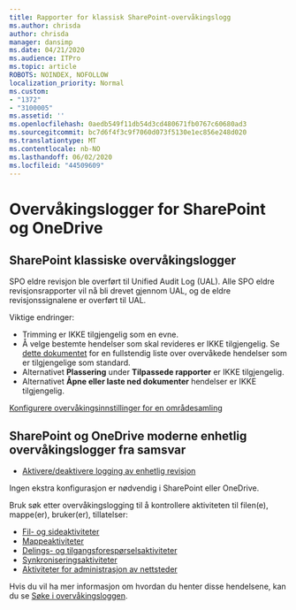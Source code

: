 ```yaml
---
title: Rapporter for klassisk SharePoint-overvåkingslogg
ms.author: chrisda
author: chrisda
manager: dansimp
ms.date: 04/21/2020
ms.audience: ITPro
ms.topic: article
ROBOTS: NOINDEX, NOFOLLOW
localization_priority: Normal
ms.custom:
- "1372"
- "3100005"
ms.assetid: ''
ms.openlocfilehash: 0aedb549f11db54d3cd480671fb0767c60680ad3
ms.sourcegitcommit: bc7d6f4f3c9f7060d073f5130e1ec856e248d020
ms.translationtype: MT
ms.contentlocale: nb-NO
ms.lasthandoff: 06/02/2020
ms.locfileid: "44509609"
---
```

# <a name="sharepoint-and-onedrive-audit-logs"></a>Overvåkingslogger for SharePoint og OneDrive

## <a name="sharepoint-classic-audit-logs"></a>SharePoint klassiske overvåkingslogger

SPO eldre revisjon ble overført til Unified Audit Log (UAL). Alle SPO eldre revisjonsrapporter vil nå bli drevet gjennom UAL, og de eldre revisjonssignalene er overført til UAL.

Viktige endringer:

* Trimming er IKKE tilgjengelig som en evne.
* Å velge bestemte hendelser som skal revideres er IKKE tilgjengelig. Se [dette dokumentet](https://docs.microsoft.com/microsoft-365/compliance/search-the-audit-log-in-security-and-compliance) for en fullstendig liste over overvåkede hendelser som er tilgjengelige som standard.
* Alternativet **Plassering** under **Tilpassede rapporter** er IKKE tilgjengelig.
* Alternativet **Åpne eller laste ned dokumenter** hendelser er IKKE tilgjengelig.

[Konfigurere overvåkingsinnstillinger for en områdesamling](https://support.office.com/article/Configure-audit-settings-for-a-site-collection-A9920C97-38C0-44F2-8BCB-4CF1E2AE22D2)

## <a name="sharepoint-and-onedrive-modern-unified-audit-logs-from-compliance"></a>SharePoint og OneDrive moderne enhetlig overvåkingslogger fra samsvar

* [Aktivere/deaktivere logging av enhetlig revisjon](https://docs.microsoft.com/microsoft-365/compliance/turn-audit-log-search-on-or-off) 

Ingen ekstra konfigurasjon er nødvendig i SharePoint eller OneDrive.

Bruk søk etter overvåkingslogging til å kontrollere aktiviteten til filen(e), mappe(er), bruker(er), tillatelser:

* [Fil- og sideaktiviteter](https://docs.microsoft.com/microsoft-365/compliance/search-the-audit-log-in-security-and-compliance)
* [Mappeaktiviteter](https://docs.microsoft.com/microsoft-365/compliance/search-the-audit-log-in-security-and-compliance#folder-activities)
* [Delings- og tilgangsforespørselsaktiviteter](https://docs.microsoft.com/microsoft-365/compliance/search-the-audit-log-in-security-and-compliance#sharing-and-access-request-activities)
* [Synkroniseringsaktiviteter](https://docs.microsoft.com/microsoft-365/compliance/search-the-audit-log-in-security-and-compliance#synchronization-activities)
* [Aktiviteter for administrasjon av nettsteder](https://docs.microsoft.com/microsoft-365/compliance/search-the-audit-log-in-security-and-compliance#site-administration-activities)

Hvis du vil ha mer informasjon om hvordan du henter disse hendelsene, kan du se [Søke i overvåkingsloggen](https://docs.microsoft.com/microsoft-365/compliance/search-the-audit-log-in-security-and-compliance#search-the-audit-log).
